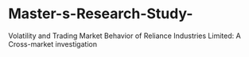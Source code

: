 # Master-s-Research-Study-
Volatility and Trading Market Behavior of Reliance Industries Limited: A Cross-market investigation
